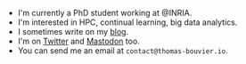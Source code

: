 
- I'm currently a PhD student working at @INRIA.
- I'm interested in HPC, continual learning, big data analytics.
- I sometimes write on my [blog](https://thomas-bouvier.io).
- I'm on [Twitter](https://twitter.com/tbouvier_) and [Mastodon](https://mastodon.social/@tomatrocho) too.
- You can send me an email at `contact@thomas-bouvier.io`.
